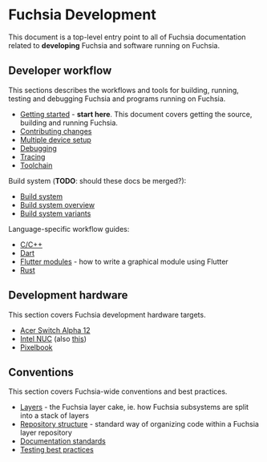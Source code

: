 # Fuchsia Development

This document is a top-level entry point to all of Fuchsia documentation related
to **developing** Fuchsia and software running on Fuchsia.

## Developer workflow

This sections describes the workflows and tools for building, running, testing
and debugging Fuchsia and programs running on Fuchsia.

 - [Getting started](getting_started.md) - **start here**. This document covers
   getting the source, building and running Fuchsia.
 - [Contributing changes](CONTRIBUTING.md)
 - [Multiple device setup](multi_device.md)
 - [Debugging](debugging.md)
 - [Tracing]
 - [Toolchain](toolchain.md)

Build system (**TODO**: should these docs be merged?):

 - [Build system](build_system.md)
 - [Build system overview](build_overview.md)
 - [Build system variants](build_variants.md)

Language-specific workflow guides:

 - [C/C++](development/languages/c-cpp/README.md)
 - [Dart](development/languages/dart/README.md)
 - [Flutter modules][flutter_module] - how to write a graphical module using
   Flutter
 - [Rust](development/languages/rust/README.md)

## Development hardware

This section covers Fuchsia development hardware targets.

 - [Acer Switch Alpha 12][acer_12]
 - [Intel NUC][intel_nuc] (also [this](developing_on_nuc.md))
 - [Pixelbook][pixelbook]

## Conventions

This section covers Fuchsia-wide conventions and best practices.

 - [Layers](layers.md) - the Fuchsia layer cake, ie. how Fuchsia subsystems are
   split into a stack of layers
 - [Repository structure](layer_repository_structure.md) - standard way of
   organizing code within a Fuchsia layer repository
 - [Documentation standards](documentation_standards.md)
 - [Testing best practices][testing_best_practices]


[acer_12]: https://fuchsia.googlesource.com/zircon/+/master/docs/targets/acer12.md "Acer 12"
[intel_nuc]: https://fuchsia.googlesource.com/zircon/+/master/docs/targets/nuc.md "Intel NUC"
[pixelbook]: /development/hardware/pixelbook.md "Pixelbook"
[flutter_module]: https://fuchsia.googlesource.com/peridot/+/master/examples/HOWTO_FLUTTER.md "Flutter modules"
[testing_best_practices]: /best-practices/testing.md "Testing best practices"
[Tracing]: https://fuchsia.googlesource.com/garnet/+/master/docs/tracing_usage_guide.md
